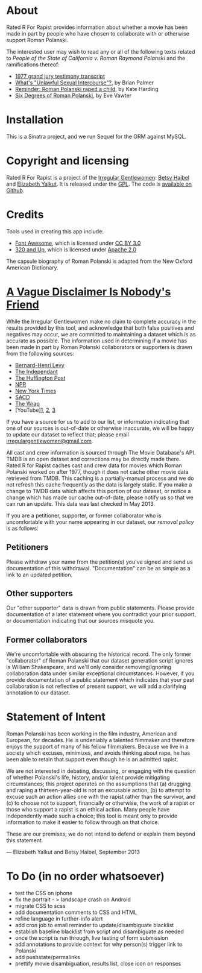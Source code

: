 About
=====
Rated R For Rapist provides information about whether a movie has been made in part by people who have chosen to collaborate with or otherwise support Roman Polanski.

The interested user may wish to read any or all of the following texts related to <em>People of the State of California v. Roman Raymond Polanski</em> and the ramifications thereof:
* [1977 grand jury testimony transcript](http://www.thesmokinggun.com/file/roman-polanski-grand-jury-transcript)
* [What's "Unlawful Sexual Intercourse"?](http://www.slate.com/articles/news_and_politics/explainer/2009/09/whats_unlawful_sexual_intercourse.single.html), by Brian Palmer
* [Reminder: Roman Polanski raped a child](http://www.salon.com/2009/09/28/polanski_arrest/), by Kate Harding
* [Six Degrees of Roman Polanski](http://mommyish.com/stuff/six-degrees-of-roman-polanski-361/), by Eve Vawter

Installation
============
This is a Sinatra project, and we run Sequel for the ORM against MySQL.

Copyright and licensing
=======================
Rated R For Rapist is a project of the [Irregular Gentlewomen](https://github.com/irregulargentlewomen): [Betsy Haibel](http://bhaibel.github.com) and [Elizabeth Yalkut](http://www.elizabethyalkut.com). It is released under the [GPL](http://www.gnu.org/licenses/gpl-3.0.en.html). The code is [available on Github](https://github.com/irregulargentlewomen/polanski).

Credits
=======
Tools used in creating this app include:
* [Font Awesome](http://fortawesome.github.com/Font-Awesome/), which is licensed under [CC BY 3.0](
http://creativecommons.org/licenses/by/3.0/)
* [320 and Up](http://stuffandnonsense.co.uk/projects/320andup/), which is licensed under [Apache 2.0](http://www.apache.org/licenses/)

The capsule biography of Roman Polanski is adapted from the New Oxford American Dictionary.

[A Vague Disclaimer Is Nobody's Friend](http://tmblr.co/Z-dllxbNAKMv)
=====================================
While the Irregular Gentlewomen make no claim to complete accuracy in the results provided by this tool, and acknowledge that both false positives and negatives may occur, we are committed to maintaining a dataset which is as accurate as possible. The information used in determining if a movie has been made in part by Roman Polanski collaborators or supporters is drawn from the following sources:
* [Bernard-Henri Levy](http://www.bernard-henri-levy.com/si-vous-souhaitez-signer-la-petition-pour-roman-polanski-2418.html)
* [The Independant](http://www.independent.co.uk/voices/commentators/harvey-weinstein-polanski-has-served-his-time-and-must-be-freed-1794699.html)
* [The Huffington Post](http://www.huffingtonpost.com/kim-morgan/roman-polanski-understand_b_301292.htm)
* [NPR](http://www.npr.org/templates/story/story.php?storyId=113316262)
* [New York Times](http://roomfordebate.blogs.nytimes.com/2009/09/29/the-polanski-uproar/#damon)
* [SACD](http://www.sacd.fr/Tous-les-signataires-de-la-petition-All-signing-parties.1341.0.html)
* [The Wrap](http://www.thewrap.com/article/hollywood-reacts-shock-polanski-arrest-7844)
* [YouTube][1](http://www.youtube.com/watch?v=yyx4E51ZCns), [2](http://www.youtube.com/watch?v=As7nJgSoWrg), [3](http://www.youtube.com/watch?v=nZskUvAGyjQ)

If you have a source for us to add to our list, or information indicating that one of our sources is out-of-date or otherwise inaccurate, we will be happy to update our dataset to reflect that; please email <irregulargentlewomen@gmail.com>.

All cast and crew information is sourced through The Movie Database's API. TMDB is an open dataset and corrections may be directly made there. Rated R for Rapist caches cast and crew data for movies which Roman Polanski worked on after 1977, though it does not cache other movie data retrieved from TMDB. This caching is a partially-manual process and we do not refresh this cache frequently as the data is largely static. If you make a change to TMDB data which affects this portion of our dataset, or notice a change which has made our cache out-of-date, please notify us so that we can run an update. This data was last checked in May 2013.

If you are a petitioner, supporter, or former collaborator who is uncomfortable with your name appearing in our dataset, our _removal policy_ is as follows:

Petitioners
-----------
Please withdraw your name from the petition(s) you've signed and send us documentation of this withdrawal. "Documentation" can be as simple as a link to an updated petition.

Other supporters
---------------
Our "other supporter" data is drawn from public statements. Please provide documentation of a later statement where you contradict your prior support, or documentation indicating that our sources misquote you.

Former collaborators
--------------------
We're uncomfortable with obscuring the historical record. The only former "collaborator" of Roman Polanski that our dataset generation script ignores is William Shakespeare, and we'll only consider removing/ignoring collaboration data under similar exceptional circumstances. However, if you provide documentation of a public statement which indicates that your past collaboration is not reflective of present support, we will add a clarifying annotation to our dataset.

Statement of Intent
===================
Roman Polanski has been working in the film industry, American and European, for decades. He is undeniably a talented filmmaker and therefore enjoys the support of many of his fellow filmmakers. Because we live in a society which excuses, minimizes, and avoids thinking about rape, he has been able to retain that support even though he is an admitted rapist.

We are not interested in debating, discussing, or engaging with the question of whether Polanski's life, history, and/or talent provide mitigating circumstances; this project operates on the assumptions that (a) drugging and raping a thirteen-year-old is not an excusable action, (b) to attempt to excuse such an action allies one with the rapist rather than the survivor, and (c) to choose not to support, financially or otherwise, the work of a rapist or those who support a rapist is an ethical action. Many people have independently made such a choice; this tool is meant only to provide information to make it easier to follow through on that choice.

These are our premises; we do not intend to defend or explain them beyond this statement. 

&mdash; Elizabeth Yalkut and Betsy Haibel, September 2013

To Do (in no order whatsoever)
==============================
* test the CSS on iphone
* fix the portrait - > landscape crash on Android
* migrate CSS to scss
* add documentation comments to CSS and HTML
* refine language in further-info alert
* add cron job to email reminder to update/disambiguate blacklist
* establish baseline blacklist from script and disambiguate as needed
* once the script is run through, live testing of form submission
* add annotations to provide context for why person(s) trigger link to Polanski
* add pushstate/permalinks
* prettify movie disambiguation, results list, close icon on responses